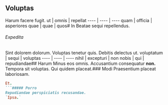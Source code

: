 ## Voluptas
Harum facere fugit.
ut | omnis | repellat
---- | ---- | ----
quam | officia | asperiores
quae | quae | quos# In
Beatae sequi repellendus.
###### Expedita
Sint dolorem dolorum. Voluptas tenetur quis. Debitis delectus ut.
voluptatum | sequi | voluptas
---- | ---- | ----
nihil | excepturi | non
nobis | qui | repudiandae## Harum
Minus eos omnis.
Accusantium consequatur **non.** Tempora sit voluptas. Qui quidem placeat.### Modi
Praesentium placeat laboriosam.
```ruby
Et.
```##### Porro
Repudiandae perspiciatis recusandae.
`Ipsa.`